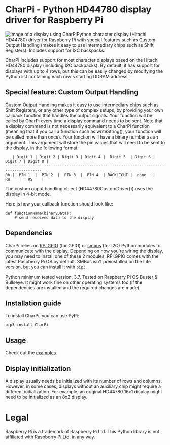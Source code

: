 # CharPi - Python HD44780 display driver for Raspberry Pi

<img src="/hello-CharPi.png" alt="Image of a display using CharPi">Python character display (Hitachi HD44780) driver for Raspberry Pi with special features such as Custom Output Handling (makes it easy to use intermediary chips such as Shift Registers). Includes support for I2C backpacks.

CharPi includes support for most character displays based on the Hitachi HD44780 display (including I2C backpacks). By default, it has support for displays with up to 4 rows, but this can be easily changed by modifying the Python list containing each row's starting DDRAM address.

## Special feature: Custom Output Handling
Custom Output Handling makes it easy to use intermediary chips such as Shift Registers, or any other type of complex setups, by providing your own callback function that handles the output signals. Your function will be called by CharPi every time a display command needs to be sent. Note that a display command is not necessarily equivalent to a CharPi function (meaning that if you call a function such as writeString(), your function will be called more than once). Your function will have a binary number as an argument. This argument will store the pin values that will need to be sent to the display, in the following format:

```
   | Digit 1 | Digit 2 | Digit 3 | Digit 4 |  Digit 5  | Digit 6 | Digit 7 | Digit 8 |
--------------------------------------------------------------------------------------
0b |  PIN 1  |  PIN 2  |  PIN 3  |  PIN 4  | BACKLIGHT |  none   |   RW    |   RS    |
```

The custom ouput handling object (HD44780CustomDriver()) uses the display in 4-bit mode.

Here is how your callback function should look like:
```
def functionName(binaryData):
    # send received data to the display
```

## Dependencies

CharPi relies on [RPi.GPIO](https://pypi.org/project/RPi.GPIO/) (for GPIO) or [smbus](https://pypi.org/project/smbus/) (for I2C) Python modules to communicate with the display. Depending on how you're wiring the display, you may need to install one of these 2 modules. RPi.GPIO comes with the latest Raspberry Pi OS by default. SMBus isn't preinstalled on the Lite version, but you can install it with `pip3`. 

Python minimum tested version: 3.7.
Tested on Raspberry Pi OS Buster & Bullseye. It might work fine on other operating systems too (if the dependencies are installed and the required changes are made).


## Installation guide

To install CharPi, you can use PyPi:

```
pip3 install CharPi
```


## Usage

Check out the [examples](https://github.com/iCMDgithub/CharPi/tree/main/Examples).

## Display initialization

A display usually needs be initialized with its number of rows and columns.
However, in some cases, displays without an auxiliary chip might require a different initialization.
For example, an original HD44780 16x1 display might need to be initialized as an 8x2 display.

# Legal
Raspberry Pi is a trademark of Raspberry Pi Ltd.
This Python library is not affiliated with Raspberry Pi Ltd. in any way.
